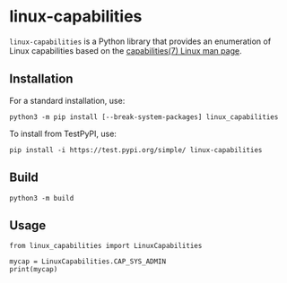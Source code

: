 # linux-capabilities

`linux-capabilities` is a Python library that provides an enumeration of Linux capabilities based on the [capabilities(7) Linux man page](https://man7.org/linux/man-pages/man7/capabilities.7.html).

## Installation

For a standard installation, use:
```
python3 -m pip install [--break-system-packages] linux_capabilities
```

To install from TestPyPI, use:

```
pip install -i https://test.pypi.org/simple/ linux-capabilities
```

## Build
```
python3 -m build
```

## Usage
```
from linux_capabilities import LinuxCapabilities

mycap = LinuxCapabilities.CAP_SYS_ADMIN
print(mycap)
```
